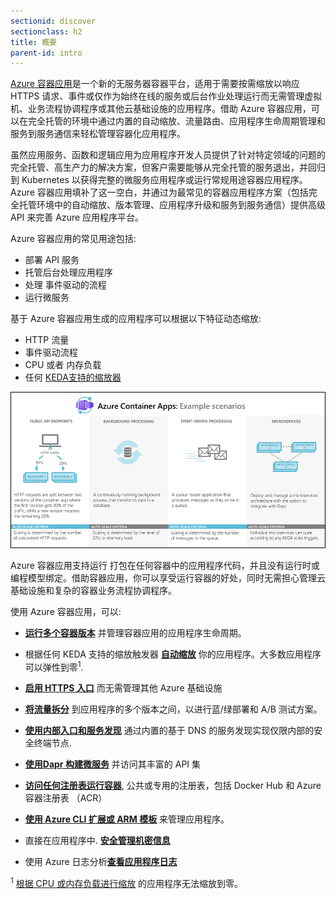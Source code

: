 ```yaml
---
sectionid: discover
sectionclass: h2
title: 概要
parent-id: intro
---
```


[Azure 容器应用](https://docs.microsoft.com/zh-cn/azure/container-apps)是一个新的无服务器容器平台，适用于需要按需缩放以响应 HTTPS 请求、事件或仅作为始终在线的服务或后台作业处理运行而无需管理虚拟机、业务流程协调程序或其他云基础设施的应用程序。借助 Azure 容器应用，可以在完全托管的环境中通过内置的自动缩放、流量路由、应用程序生命周期管理和服务到服务通信来轻松管理容器化应用程序。

虽然应用服务、函数和逻辑应用为应用程序开发人员提供了针对特定领域的问题的完全托管、高生产力的解决方案，但客户需要能够从完全托管的服务退出，并回归到 Kubernetes 以获得完整的微服务应用程序或运行常规用途容器应用程序。Azure 容器应用填补了这一空白，并通过为最常见的容器应用程序方案（包括完全托管环境中的自动缩放、版本管理、应用程序升级和服务到服务通信）提供高级 API 来完善 Azure 应用程序平台。


Azure 容器应用的常见用途包括:

- 部署 API 服务
- 托管后台处理应用程序
- 处理 事件驱动的流程
- 运行微服务

基于 Azure 容器应用生成的应用程序可以根据以下特征动态缩放:

- HTTP 流量
- 事件驱动流程
- CPU 或者 内存负载
- 任何 [KEDA支持的缩放器](https://keda.sh/docs/2.4/scalers/)

![  Azure 容器应用的场景](/media/intro/azure-container-apps-example-scenarios.png)

Azure 容器应用支持运行 打包在任何容器中的应用程序代码，并且没有运行时或编程模型绑定。借助容器应用，你可以享受运行容器的好处，同时无需担心管理云基础设施和复杂的容器业务流程协调程序。

使用 Azure 容器应用，可以:

- [**运行多个容器版本**](https://docs.microsoft.com/zh-cn/azure/container-apps/application-lifecycle-management) 并管理容器应用的应用程序生命周期。

- 根据任何 KEDA 支持的缩放触发器 [**自动缩放**](https://docs.microsoft.com/zh-cn/azure/container-apps/scale-app) 你的应用程序。大多数应用程序可以弹性到零<sup>1</sup>.

- [**启用 HTTPS 入口**](https://docs.microsoft.com/zh-cn/azure/container-apps/ingress) 而无需管理其他 Azure 基础设施

- [**将流量拆分**](https://docs.microsoft.com/zh-cn/azure/container-apps/revisions) 到应用程序的多个版本之间，以进行蓝/绿部署和 A/B 测试方案。

- [**使用内部入口和服务发现**](https://docs.microsoft.com/zh-cn/azure/container-apps/connect-apps) 通过内置的基于 DNS 的服务发现实现仅限内部的安全终端节点.

- [**使用Dapr 构建微服务**](https://docs.microsoft.com/zh-cn/azure/container-apps/microservices) 并访问其丰富的 API 集

- [**访问任何注册表运行容器**](https://docs.microsoft.com/zh-cn/azure/container-apps/containers), 公共或专用的注册表，包括 Docker Hub 和 Azure 容器注册表 （ACR）

- [**使用 Azure CLI 扩展或 ARM 模板**](https://docs.microsoft.com/zh-cn/azure/container-apps/get-started) 来管理应用程序。

- 直接在应用程序中. [**安全管理机密信息**](https://docs.microsoft.com/zh-cn/azure/container-apps/secure-app) 

- 使用 Azure 日志分析[**查看应用程序日志**](https://docs.microsoft.com/zh-cn/azure/container-apps/monitor) 

<sup>1</sup> [根据 CPU 或内存负载进行缩放](https://docs.microsoft.com/zh-cn/azure/container-apps/scale-app) 的应用程序无法缩放到零。
